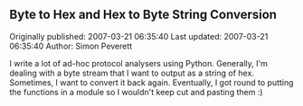 ## Byte to Hex and Hex to Byte String Conversion 
Originally published: 2007-03-21 06:35:40 
Last updated: 2007-03-21 06:35:40 
Author: Simon Peverett 
 
I write a lot of ad-hoc protocol analysers using Python. Generally, I'm dealing with a byte stream that I want to output as a string of hex. Sometimes, I want to convert it back again. Eventually, I got round to putting the functions in a module so I wouldn't keep cut and pasting them :)